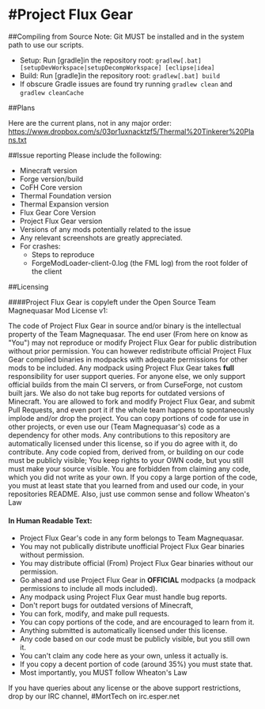 #Project Flux Gear
========

##Compiling from Source
Note: Git MUST be installed and in the system path to use our scripts.
* Setup: Run [gradle]in the repository root: `gradlew[.bat] [setupDevWorkspace|setupDecompWorkspace] [eclipse|idea]`
* Build: Run [gradle]in the repository root: `gradlew[.bat] build`
* If obscure Gradle issues are found try running `gradlew clean` and `gradlew cleanCache`

##Plans

Here are the current plans, not in any major order:
https://www.dropbox.com/s/03pr1uxnacktzf5/Thermal%20Tinkerer%20Plans.txt

##Issue reporting
Please include the following:

* Minecraft version
* Forge version/build
* CoFH Core version
* Thermal Foundation version
* Thermal Expansion version
* Flux Gear Core Version
* Project Flux Gear version
* Versions of any mods potentially related to the issue 
* Any relevant screenshots are greatly appreciated.
* For crashes:
	* Steps to reproduce
	* ForgeModLoader-client-0.log (the FML log) from the root folder of the client

##Licensing

####Project Flux Gear is copyleft under the Open Source Team Magnequasar Mod License v1:

The code of Project Flux Gear in source and/or binary is the intellectual property of the Team Magnequasar. The end user (From here on know as "You") may not reproduce or modify Project Flux Gear for public distribution without prior permission. You can however redistribute official Project Flux Gear compiled binaries in modpacks with adequate permissions for other mods to be included. Any modpack using Project Flux Gear takes **full** responsibility for user support queries. For anyone else, we only support official builds from the main CI servers, or from CurseForge, not custom built jars. We also do not take bug reports for outdated versions of Minecraft. You are allowed to fork and modify Project Flux Gear, and submit Pull Requests, and even port it if the whole team happens to spontaneously implode and/or drop the project. You can copy portions of code for use in other projects, or even use our (Team Magnequasar's) code as a dependency for other mods. Any contributions to this repository are automatically licensed under this license, so if you do agree with it, do contribute. Any code copied from, derived from, or building on our code must be publicly visible; You keep rights to your OWN code, but you still must make your source visible. You are forbidden from claiming any code, which you did not write as your own. If you copy a large portion of the code, you must at least state that you learned from and used our code, in your repositories README. Also, just use common sense and follow Wheaton's Law

#### In Human Readable Text:

- Project Flux Gear's code in any form belongs to Team Magnequasar.
- You may not publically distribute unofficial Project Flux Gear binaries without permission.
- You may distribute official (From) Project Flux Gear binaries without our permission.
- Go ahead and use Project Flux Gear in **OFFICIAL** modpacks (a modpack permissions to include all mods included).
- Any modpack using Project Flux Gear must handle bug reports.
- Don't report bugs for outdated versions of Minecraft, 
- You can fork, modify, and make pull requests.
- You can copy portions of the code, and are encouraged to learn from it.
- Anything submitted is automatically licensed under this license.
- Any code based on our code must be publicly visible, but you still own it.
- You can't claim any code here as your own, unless it actually is.
- If you copy a decent portion of code (around 35%) you must state that.
- Most importantly, you MUST follow Wheaton's Law

If you have queries about any license or the above support restrictions, drop by our IRC channel, #MortTech on irc.esper.net
